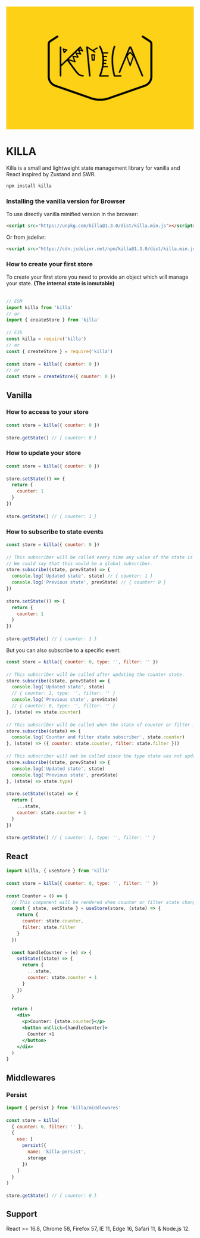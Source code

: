 <p align="center">
  <img src="killa-logo.png" width="600" />
</p>

# KILLA
Killa is a small and lightweight state management library for vanilla and React inspired by Zustand and SWR.

```bash
npm install killa
```

### Installing the vanilla version for Browser
To use directly vanilla minified version in the browser:

```html
<script src="https://unpkg.com/killa@1.3.0/dist/killa.min.js"></script>
```

Or from jsdelivr:

```html
<script src="https://cdn.jsdelivr.net/npm/killa@1.3.0/dist/killa.min.js"></script>
```

### How to create your first store

To create your first store you need to provide an object which will manage your state. **(The internal state is inmutable)**

```js

// ESM
import killa from 'killa'
// or
import { createStore } from 'killa'

// CJS
const killa = require('killa')
// or
const { createStore } = require('killa')

const store = killa({ counter: 0 })
// or
const store = createStore({ counter: 0 })
```

## Vanilla
### How to access to your store

```js
const store = killa({ counter: 0 })

store.getState() // { counter: 0 }
```

### How to update your store
```js
const store = killa({ counter: 0 })

store.setState(() => {
  return {
    counter: 1
  }
})

store.getState() // { counter: 1 }
```

### How to subscribe to state events

```js
const store = killa({ counter: 0 })

// This subscriber will be called every time any value of the state is updated.
// We could say that this would be a global subscriber.
store.subscribe((state, prevState) => {
  console.log('Updated state', state) // { counter: 1 }
  console.log('Previous state', prevState) // { counter: 0 }
})

store.setState(() => {
  return {
    counter: 1
  }
})

store.getState() // { counter: 1 }
```

But you can also subscribe to a specific event:

```js
const store = killa({ counter: 0, type: '', filter: '' })

// This subscriber will be called after updating the counter state.
store.subscribe((state, prevState) => {
  console.log('Updated state', state)
  // { counter: 1, type: '', filter: '' }
  console.log('Previous state', prevState)
  // { counter: 0, type: '', filter: '' }
}, (state) => state.counter)

// This subscriber will be called when the state of counter or filter is updated.
store.subscribe((state) => {
  console.log('Counter and filter state subscriber', state.counter)
}, (state) => ({ counter: state.counter, filter: state.filter }))

// This subscriber will not be called since the type state was not updated.
store.subscribe((state, prevState) => {
  console.log('Updated state', state)
  console.log('Previous state', prevState)
}, (state) => state.type)

store.setState((state) => {
  return {
    ...state,
    counter: state.counter + 1
  }
})

store.getState() // { counter: 1, type: '', filter: '' }
```

## React

```jsx
import killa, { useStore } from 'killa'

const store = killa({ counter: 0, type: '', filter: '' })

const Counter = () => {
  // This component will be rendered when counter or filter state changes
  const { state, setState } = useStore(store, (state) => {
    return {
      counter: state.counter,
      filter: state.filter
    }
  })

  const handleCounter = (e) => {
    setState((state) => {
      return {
        ...state,
        counter: state.counter + 1
      }
    })
  }

  return (
    <div>
      <p>Counter: {state.counter}</p>
      <button onClick={handleCounter}>
        Counter +1
      </button>
    </div>
  )
}
```

## Middlewares
### Persist

```js
import { persist } from 'killa/middlewares'

const store = killa(
  { counter: 0, filter: '' },
  {
    use: [
      persist({
        name: 'killa-persist',
        storage
      })
    ]
  }
)

store.getState() // { counter: 0 }
```

## Support
React >= 16.8, Chrome 58, Firefox 57, IE 11, Edge 16, Safari  11, & Node.js 12.
